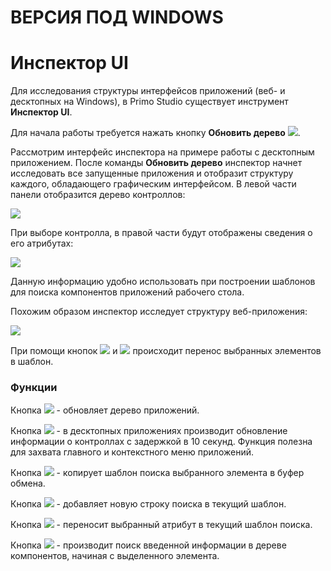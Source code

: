 # ВЕРСИЯ ПОД WINDOWS

# Инспектор UI

Для исследования структуры интерфейсов приложений (веб- и десктопных на Windows), в Primo Studio существует инструмент **Инспектор UI**.

Для начала работы требуется нажать кнопку **Обновить дерево** ![](<../../.gitbook/assets/0 (73).png>).

Рассмотрим интерфейс инспектора на примере работы с десктопным приложением. После команды **Обновить дерево** инспектор начнет исследовать все запущенные приложения и отобразит структуру каждого, обладающего графическим интерфейсом. В левой части панели отобразится дерево контроллов:

![](<../../.gitbook/assets/001 (9).png>)

При выборе контролла, в правой части будут отображены сведения о его атрибутах:

![](<../../.gitbook/assets/2 (3).png>)

Данную информацию удобно использовать при построении шаблонов для поиска компонентов приложений рабочего стола.

Похожим образом инспектор исследует структуру веб-приложения:

![](<../../.gitbook/assets/7 (6).png>)

При помощи кнопок ![](<../../.gitbook/assets/18 (1) (2) (1) (1) (1) (1).png>) и ![](<../../.gitbook/assets/19 (1) (2) (1) (1) (1).png>) происходит перенос выбранных элементов в шаблон.

### Функции

Кнопка ![](<../../.gitbook/assets/0 (73).png>) - обновляет дерево приложений.

Кнопка ![](../../.gitbook/assets/btnRefreshWait.png) - в десктопных приложениях производит обновление информации о контроллах с задержкой в 10 секунд. Функция полезна для захвата главного и контекстного меню приложений.

Кнопка ![](<../../.gitbook/assets/4 (6).png>) - копирует шаблон поиска выбранного элемента в буфер обмена.

Кнопка ![](<../../.gitbook/assets/18 (1) (2) (1) (1) (1).png>) - добавляет новую строку поиска в текущий шаблон.

Кнопка ![](<../../.gitbook/assets/19 (1) (2) (1) (1) (1) (4).png>) - переносит выбранный атрибут в текущий шаблон поиска.

Кнопка ![](../../.gitbook/assets/btnSearch.png) - производит поиск введенной информации в дереве компонентов, начиная с выделенного элемента.
